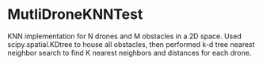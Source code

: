 # MutliDroneKNNTest

KNN implementation for N drones and M obstacles in a 2D space. Used scipy.spatial.KDtree to house all obstacles, then performed k-d tree nearest neighbor search to find K nearest neighbors and distances for each drone.
